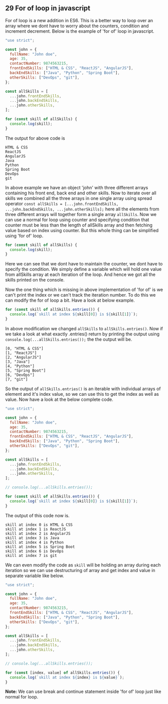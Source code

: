 ## 29 For of loop in javascript

For of loop is a new addition in ES6. This is a better way to loop over an array where we dont have to worry about the counters, condition and increment decrement. Below is the example of 'for of' loop in javascript.

```javascript
"use strict";

const john = {
  fullName: "John doe",
  age: 35,
  contactNumber: 9874563215,
  frontEndSkills: ["HTML & CSS", "ReactJS", "AngularJS"],
  backEndSkills: ["Java", "Python", "Spring Boot"],
  otherSkills: ["DevOps", "git"],
};

const allSkills = [
  ...john.frontEndSkills,
  ...john.backEndSkills,
  ...john.otherSkills,
];

for (const skill of allSkills) {
  console.log(skill);
}
```

The output for above code is

```
HTML & CSS
ReactJS
AngularJS
Java
Python
Spring Boot
DevOps
git
```

In above example we have an object 'john' with three different arrays containing his front end, back end and other skills. Now to iterate over all skills we combined all the three arrays in one single array using spread operator `const allSkills = [...john.frontEndSkills, ...john.backEndSkills, ...john.otherSkills];` here all the elements from three different arrays will together form a single array `allSkills`. Now we can use a normal for loop using counter and specifying condition that counter must be less than the length of allSkills array and then fetching value based on index using counter. But this whole thing can be simplified using 'for of' loop.

```javascript
for (const skill of allSkills) {
  console.log(skill);
}
```

Here we can see that we dont have to maintain the counter, we dont have to specify the condition. We simply define a variable which will hold one value from allSkills array at each iteration of the loop. And hence we got all the skills printed on the console.

Now the one thing which is missing in above implementation of 'for of' is we can't print the index or we can't track the iteration number. To do this we can modify the for of loop a bit. Have a look at below example.

```javascript
for (const skill of allSkills.entries()) {
  console.log(`skill at index ${skill[0]} is ${skill[1]}`);
}
```

In above modification we changed `allSkills` to `allSkills.entries()`. Now if we take a look at what exactly .entries() return by printing the output using `console.log(...allSkills.entries());` the the output will be.

```
[0, "HTML & CSS"]
[1, "ReactJS"]
[2, "AngularJS"]
[3, "Java"]
[4, "Python"]
[5, "Spring Boot"]
[6, "DevOps"]
[7, "git"]
```

So the output of `allSkills.entries()` is an iterable with individual arrays of element and it's index value, so we can use this to get the index as well as value. Now have a look at the below complete code.

```javascript
"use strict";

const john = {
  fullName: "John doe",
  age: 35,
  contactNumber: 9874563215,
  frontEndSkills: ["HTML & CSS", "ReactJS", "AngularJS"],
  backEndSkills: ["Java", "Python", "Spring Boot"],
  otherSkills: ["DevOps", "git"],
};

const allSkills = [
  ...john.frontEndSkills,
  ...john.backEndSkills,
  ...john.otherSkills,
];

// console.log(...allSkills.entries());

for (const skill of allSkills.entries()) {
  console.log(`skill at index ${skill[0]} is ${skill[1]}`);
}
```

The output of this code now is.

```
skill at index 0 is HTML & CSS
skill at index 1 is ReactJS
skill at index 2 is AngularJS
skill at index 3 is Java
skill at index 4 is Python
skill at index 5 is Spring Boot
skill at index 6 is DevOps
skill at index 7 is git
```

We can even modify the code as `skill` will be holding an array during each iteration so we can use destructuring of array and get index and value in separate variable like below.

```javascript
"use strict";

const john = {
  fullName: "John doe",
  age: 35,
  contactNumber: 9874563215,
  frontEndSkills: ["HTML & CSS", "ReactJS", "AngularJS"],
  backEndSkills: ["Java", "Python", "Spring Boot"],
  otherSkills: ["DevOps", "git"],
};

const allSkills = [
  ...john.frontEndSkills,
  ...john.backEndSkills,
  ...john.otherSkills,
];

// console.log(...allSkills.entries());

for (const [index, value] of allSkills.entries()) {
  console.log(`skill at index ${index} is ${value}`);
}
```

**Note:** We can use break and continue statement inside 'for of' loop just like normal for loop.
